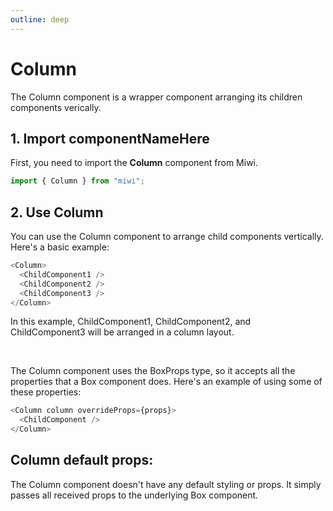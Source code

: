 ```yaml
---
outline: deep
---
```


# Column

The Column component is a wrapper component arranging its children components verically.

## 1. Import componentNameHere

First, you need to import the **Column** component from Miwi.

```ts
import { Column } from "miwi";
```

## 2. Use Column

You can use the Column component to arrange child components vertically. Here's a basic example:

```ts
<Column>
  <ChildComponent1 />
  <ChildComponent2 />
  <ChildComponent3 />
</Column>
```

In this example, ChildComponent1, ChildComponent2, and ChildComponent3 will be arranged in a column layout.

<br>

The Column component uses the BoxProps type, so it accepts all the properties that a Box component does. Here's an example of using some of these properties:

```ts
<Column column overrideProps={props}>
  <ChildComponent />
</Column>
```

## Column default props:

The Column component doesn't have any default styling or props. It simply passes all received props to the underlying Box component.